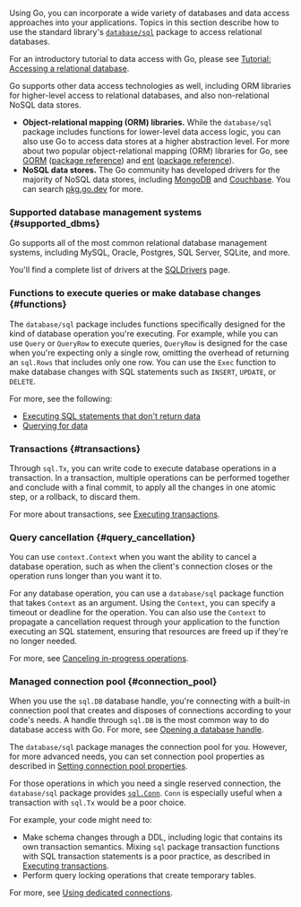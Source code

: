 <!--{
  "Title": "Accessing relational databases",
  "Breadcrumb": true
}-->

Using Go, you can incorporate a wide variety of databases and data access
approaches into your applications. Topics in this section describe how to use
the standard library's [`database/sql`](https://pkg.go.dev/database/sql)
package to access relational databases.

For an introductory tutorial to data access with Go, please see
[Tutorial: Accessing a relational database](/doc/tutorial/database-access).

Go supports other data access technologies as well, including ORM libraries
for higher-level access to relational databases, and also non-relational
NoSQL data stores.

*   **Object-relational mapping (ORM) libraries.** While the `database/sql`
    package includes functions for lower-level data access logic, you can
    also use Go to access data stores at a higher abstraction level. For more
    about two popular object-relational mapping (ORM) libraries for Go, see
    [GORM](https://gorm.io/index.html) ([package reference](https://pkg.go.dev/gorm.io/gorm))
    and [ent](https://entgo.io/) ([package reference](https://pkg.go.dev/entgo.io/ent)).
*   **NoSQL data stores.** The Go community has developed drivers for the
    majority of NoSQL data stores, including [MongoDB](https://docs.mongodb.com/drivers/go/)
    and [Couchbase](https://docs.couchbase.com/go-sdk/current/hello-world/overview.html).
    You can search [pkg.go.dev](https://pkg.go.dev/) for more.

### Supported database management systems {#supported_dbms}

Go supports all of the most common relational database management systems,
including MySQL, Oracle, Postgres, SQL Server, SQLite, and more.

You'll find a complete list of drivers at the
[SQLDrivers](https://github.com/golang/go/wiki/SQLDrivers) page.

### Functions to execute queries or make database changes {#functions}

The `database/sql` package includes functions specifically designed for the
kind of database operation you're executing. For example, while you can use
`Query` or `QueryRow` to execute queries, `QueryRow` is designed for the case
when you're expecting only a single row, omitting the overhead of returning
an `sql.Rows` that includes only one row. You can use the `Exec` function
to make database changes with SQL statements such as `INSERT`, `UPDATE`, or
`DELETE`.

For more, see the following:

*   [Executing SQL statements that don't return data](/doc/database/change-data)
*   [Querying for data](/doc/database/querying)

### Transactions {#transactions}

Through `sql.Tx`, you can write code to execute database operations in a
transaction. In a transaction, multiple operations can be performed together
and conclude with a final commit, to apply all the changes in one atomic
step, or a rollback, to discard them.

For more about transactions, see [Executing transactions](/doc/database/execute-transactions).

### Query cancellation {#query_cancellation}

You can use `context.Context` when you want the ability to cancel a database
operation, such as when the client's connection closes or the operation runs
longer than you want it to.

For any database operation, you can use a `database/sql` package function
that takes `Context` as an argument. Using the `Context`, you can specify a
timeout or deadline for the operation. You can also use the `Context` to
propagate a cancellation request through your application to the function
executing an SQL statement, ensuring that resources are freed up if they're
no longer needed.

For more, see [Canceling in-progress operations](/doc/database/cancel-operations).

### Managed connection pool {#connection_pool}

When you use the `sql.DB` database handle, you're connecting with a built-in
connection pool that creates and disposes of connections according to your
code's needs. A handle through `sql.DB` is the most common way to do
database access with Go. For more, see
[Opening a database handle](/doc/database/open-handle).

The `database/sql` package manages the connection pool for you. However, for
more advanced needs, you can set connection pool properties as described in
[Setting connection pool properties](/doc/database/manage-connections#connection_pool_properties).

For those operations in which you need a single reserved connection, the
`database/sql` package provides [`sql.Conn`](https://pkg.go.dev/database/sql#Conn).
`Conn` is especially useful when a transaction with `sql.Tx` would be a
poor choice.

For example, your code might need to:

*   Make schema changes through a DDL, including logic that contains its
    own transaction semantics. Mixing `sql` package transaction functions with
    SQL transaction statements is a poor practice, as described in
    [Executing transactions](/doc/database/execute-transactions).
*   Perform query locking operations that create temporary tables.

For more, see [Using dedicated connections](/doc/database/manage-connections#dedicated_connections).
